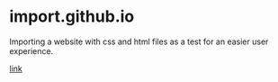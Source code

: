 # import.github.io
Importing a website with css and html files as a test for an easier user experience. 

[link](index.html)
